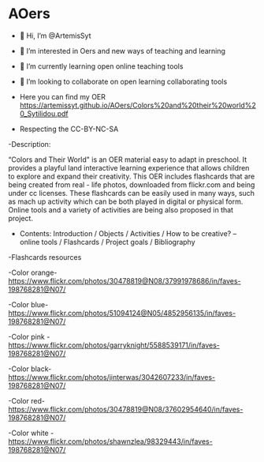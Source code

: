 # AOers
- 👋 Hi, I’m @ArtemisSyt
- 👀 I’m interested in Oers and new ways of teaching and learning
- 🌱 I’m currently learning open online teaching tools
- 💞️ I’m looking to collaborate on open learning collaborating tools

- Here you can find my OER   
  https://artemissyt.github.io/AOers/Colors%20and%20their%20world%20_Sytilidou.pdf

- Respecting the CC-BY-NC-SA




-Description:

 “Colors and Their World" is an OER material easy to adapt in preschool.  It provides a playful land interactive learning experience that allows children to explore and expand their creativity. This OER includes flashcards that are being created from real - life photos, downloaded from flickr.com and being under cc licenses.  These flashcards can be easily used in many ways, such as mach up activity which can be both played in digital or physical form.  Online tools and a variety of activities are being also proposed in that project.

- Contents:
Introduction /
Objects /
Activities /
How to be creative? – online tools /
Flashcards /
Project goals /
Bibliography 

-Flashcards resources

-Color orange- https://www.flickr.com/photos/30478819@N08/37991978686/in/faves-198768281@N07/

-Color blue- https://www.flickr.com/photos/51094124@N05/4852956135/in/faves-198768281@N07/

-Color  pink - https://www.flickr.com/photos/garryknight/5588539171/in/faves-198768281@N07/

-Color black- https://www.flickr.com/photos/jinterwas/3042607233/in/faves-198768281@N07/

-Color red-  https://www.flickr.com/photos/30478819@N08/37602954640/in/faves-198768281@N07/  

-Color white - https://www.flickr.com/photos/shawnzlea/98329443/in/faves-198768281@N07/

